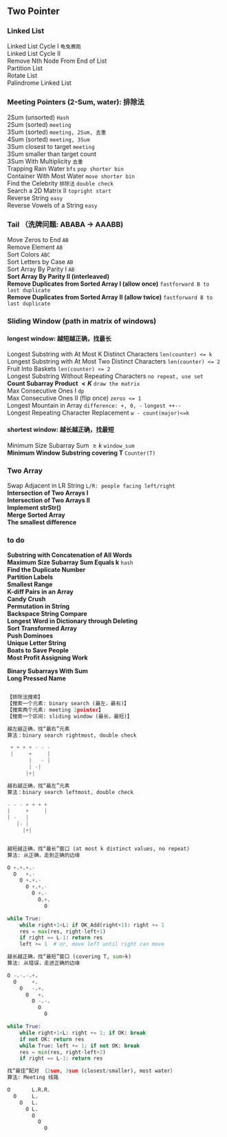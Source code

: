 ## Two Pointer

### Linked List
Linked List Cycle I `龟兔赛跑`                      
Linked List Cycle II                    
Remove Nth Node From End of List                        
Partition List                      
Rotate List                     
Palindrome Linked List                      


### Meeting Pointers (2-Sum, water): 排除法
2Sum (unsorted) `Hash`           
2Sum (sorted) `meeting`           
3Sum (sorted) `meeting, 2Sum, 去重`                       
4Sum (sorted)   `meeting, 3Sum`      
3Sum closest to target  `meeting`                     
3Sum smaller than target count                  
3Sum With Multiplicity `去重`                         
Trapping Rain Water `bfs` `pop shorter bin`        
Container With Most Water  `move shorter bin`      
Find the Celebrity `排除法` `double check`       
Search a 2D Matrix II `topright start`     
Reverse String   `easy`                   
Reverse Vowels of a String `easy`                     

### Tail （洗牌问题: ABABA -> AAABB)
Move Zeros to End `AB`      
Remove Element  `AB`                    
Sort Colors `ABC`            
Sort Letters by Case `AB`              
Sort Array By Parity I `AB`           
**Sort Array By Parity II (interleaved)**       
**Remove Duplicates from Sorted Array I (allow once)** `fastforward B to last duplicate`           
**Remove Duplicates from Sorted Array II (allow twice)** `fastforward B to last duplicate`           

### Sliding Window (path in matrix of windows)

#### longest window: 越短越正确，找最长

Longest Substring with At Most K Distinct Characters `len(counter) <= k`           
Longest Substring with At Most Two Distinct Characters  `len(counter) <= 2`                 
Fruit Into Baskets  `len(counter) <= 2`           
Longest Substring Without Repeating Characters `no repeat, use set`                     
**Count Subarray Product $< K$**  `draw the matrix`                      
Max Consecutive Ones I  `dp`                
Max Consecutive Ones II (flip once) `zeros <= 1`                   
Longest Mountain in Array `difference: +, 0, -` `longest ++--`                      
Longest Repeating Character Replacement `w - count(major)<=k`

#### shortest window: 越长越正确，找最短

Minimum Size Subarray Sum $\ge k$ `window_sum`       
**Minimum Window Substring covering T** `Counter(T)`           






### Two Array
Swap Adjacent in LR String `L/R: people facing left/right`         
**Intersection of Two Arrays I**                     
**Intersection of Two Arrays II**                    
**Implement strStr()**     **Merge Sorted Array**            **The smallest difference**              



### to do
**Substring with Concatenation of All Words**                       
**Maximum Size Subarray Sum Equals k**  `hash`                
**Find the Duplicate Number**                       
**Partition Labels**                                               
**Smallest Range**                      
**K-diff Pairs in an Array**                        
**Candy Crush**                    
**Permutation in String**                       
**Backspace String Compare**                        
**Longest Word in Dictionary through Deleting**                     
**Sort Transformed Array**                    
**Push Dominoes**                       
**Unique Letter String**                        
**Boats to Save People**                        
**Most Profit Assigning Work**                      

**Binary Subarrays With Sum**                       
**Long Pressed Name**                       

``` python

【排除法搜索】
【搜索一个元素: binary search (最左，最右)】
【搜索两个元素: meeting 2pointer】
【搜索一个区间: sliding window (最长，最短)】

越左越正确，找“最右”元素
算法：binary search rightmost, double check

 + + + + - - -
 |     +     |
       |   - |
       | -|
      |+|

越右越正确，找“最左”元素
算法：binary search leftmost, double check

- - - + + + +
|     +     |
| -   |
   |- |
     |+|


越短越正确，找“最长”窗口 (at most k distinct values, no repeat) 
算法: 从正确，走到正确的边缘

O +.+.+.-
  O   +.-
    O +.+.-
      O +.+.-
        O +.-
          O.+.
            O

while True:
    while right+1<L: if OK_Add(right+1): right += 1
    res = max(res, right-left+1)
    if right == L-1: return res
    left += 1  # or, move left until right can move

越长越正确，找“最短”窗口 (covering T, sum>k)
算法: 从错误，走进正确的边缘

O -.-.-.+.
  O     +.
    O   -.+.
      O   +.
        O -.-.
          O  
            O

while True:
    while right+1<L: right += 1; if OK: break 
    if not OK: return res
    while True: left += 1; if not OK: break
    res = min(res, right-left+2)
    if right == L-1: return res

找“最佳”配对 （2sum, 3sum (closest/smaller), most water）
算法: Meeting 线路 

O       L.R.R.
  O     L.
    O   L.
      O L.
        O
          O
            O
```